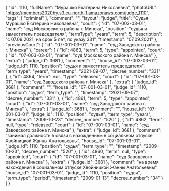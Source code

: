 {
    "id": 1110,
    "fullName": "Мурашко Екатерина Николаевна",
    "photoURL": "https://members2020by.s3.eu-north-1.amazonaws.com/judge_1110",
    "tags": [
        "criminal"
    ],
    "comment": "",
    "layout": "judge",
    "title": "Судья Мурашко Екатерина Николаевна",
    "court": {
        "id": "07-003-03-01",
        "name": "суд Московского района г. Минска",
        "position": "судья и заместитель председателя",
        "termType": "years",
        "term": 5,
        "description": "c 07.09.2021, на срок 5 лет, по указу 331",
        "timestamp": "07.09.2021"
    },
    "previousCourt": {
        "id": "07-001-03-01",
        "name": "суд Заводского района г. Минска"
    },
    "career": [
        {
            "id": 4863,
            "term": 5,
            "type": "appointed",
            "court": {
                "id": "07-003-03-01",
                "name": "суд Московского района г. Минска"
            },
            "extra": {
                "judge_id": 3681
            },
            "comment": "",
            "house_id": "07-003-03-01",
            "judge_id": 1110,
            "position": "судья и заместитель председателя",
            "term_type": "years",
            "timestamp": "2021-09-07",
            "decree_number": "331"
        },
        {
            "id": 4864,
            "term": null,
            "type": "released",
            "court": {
                "id": "07-001-03-01",
                "name": "суд Заводского района г. Минска"
            },
            "extra": {
                "judge_id": 3681
            },
            "comment": "",
            "house_id": "07-001-03-01",
            "judge_id": 1110,
            "position": "судья",
            "term_type": "",
            "timestamp": "2021-09-07",
            "decree_number": "331"
        },
        {
            "id": 4861,
            "term": 5,
            "type": "appointed",
            "court": {
                "id": "07-001-03-01",
                "name": "суд Заводского района г. Минска"
            },
            "extra": {
                "judge_id": 3681
            },
            "comment": "",
            "house_id": "07-001-03-01",
            "judge_id": 1110,
            "position": "судья",
            "term_type": "years",
            "timestamp": "2009-10-23",
            "decree_number": "520"
        },
        {
            "id": 4862,
            "term": null,
            "type": "released",
            "court": {
                "id": "07-001-03-01",
                "name": "суд Заводского района г. Минска"
            },
            "extra": {
                "judge_id": 3681
            },
            "comment": "занимал должность в связи с нахождением в социальном отпуске Хвойницкой Жанны Анатольевны",
            "house_id": "07-001-03-01",
            "judge_id": 1110,
            "position": "судья",
            "term_type": "",
            "timestamp": "2009-10-23",
            "decree_number": "520"
        },
        {
            "id": 4860,
            "term": null,
            "type": "appointed",
            "court": {
                "id": "07-001-03-01",
                "name": "суд Заводского района г. Минска"
            },
            "extra": {
                "judge_id": 3681
            },
            "comment": "на время нахождения в социальном отпуске Хвойницкой Жанны Анатольевны",
            "house_id": "07-001-03-01",
            "judge_id": 1110,
            "position": "судья",
            "term_type": "period",
            "timestamp": "2009-01-13",
            "decree_number": "34"
        }
    ]
}